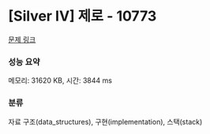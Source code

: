 # [Silver IV] 제로 - 10773 

[문제 링크](https://www.acmicpc.net/problem/10773) 

### 성능 요약

메모리: 31620 KB, 시간: 3844 ms

### 분류

자료 구조(data_structures), 구현(implementation), 스택(stack)

